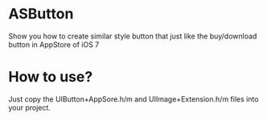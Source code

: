 ASButton
========

Show you how to create similar style button that just like the buy/download button in AppStore of iOS 7

How to use?
=============
Just copy the UIButton+AppSore.h/m and UIImage+Extension.h/m files into your project.
